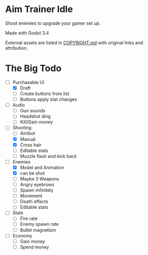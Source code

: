 # Aim Trainer Idle

Shoot enemies to upgrade your gamer set up.

Made with Godot 3.4

External assets are listed in [COPYRIGHT.md](COPYRIGHT.md "Copyright list") with
original links and attribution.

# The Big Todo

- [ ] Purchasable UI
	- [x] Draft
	- [ ] Create buttons from list
	- [ ] Buttons apply stat changes
- [ ] Audio
	- [ ] Gun sounds
	- [ ] Headshot ding
	- [ ] Kill/Gain money
- [ ] Shooting
	- [ ] Aimbot
	- [x] Manual
	- [x] Cross hair
	- [ ] Editable stats
	- [ ] Muzzle flash and kick back
- [ ] Enemies
	- [x] Model and Animation
	- [x] can be shot
	- [ ] Maybe 3 Weapons
	- [ ] Angry eyebrows
	- [ ] Spawn infinitely
	- [ ] Movement
	- [ ] Death effects
	- [ ] Editable stats
- [ ] Stats
	- [ ] Fire rate
	- [ ] Enemy spawn rate
	- [ ] Bullet magnetism
- [ ] Economy
	- [ ] Gain money
	- [ ] Spend money
